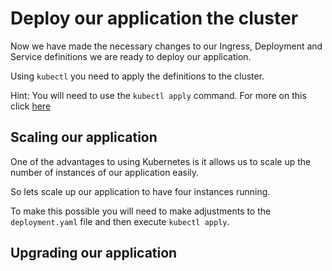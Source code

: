 # Deploy our application the cluster

Now we have made the necessary changes to our Ingress, Deployment and Service definitions we are ready to deploy our application.

Using `kubectl` you need to apply the definitions to the cluster.

Hint: You will need to use the `kubectl apply` command. For more on this click [here](https://kubernetes.io/docs/user-guide/kubectl/kubectl_apply/)

## Scaling our application

One of the advantages to using Kubernetes is it allows us to scale up the number of instances of our application easily.

So lets scale up our application to have four instances running.

To make this possible you will need to make adjustments to the `deployment.yaml` file and then execute `kubectl apply`.

## Upgrading our application